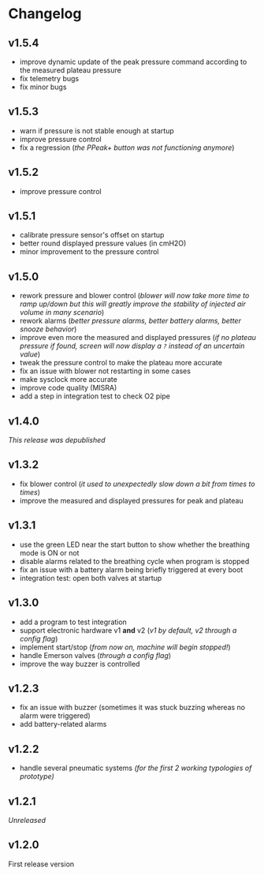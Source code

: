 # Changelog

## v1.5.4

- improve dynamic update of the peak pressure command according to the measured plateau pressure
- fix telemetry bugs
- fix minor bugs

## v1.5.3

- warn if pressure is not stable enough at startup
- improve pressure control
- fix a regression
  (_the PPeak+ button was not functioning anymore_)

## v1.5.2

- improve pressure control

## v1.5.1

- calibrate pressure sensor's offset on startup
- better round displayed pressure values (in cmH2O)
- minor improvement to the pressure control

## v1.5.0

- rework pressure and blower control
  (_blower will now take more time to ramp up/down but this will greatly improve the stability of injected air volume in many scenario_)
- rework alarms
  (_better pressure alarms, better battery alarms, better snooze behavior_)
- improve even more the measured and displayed pressures
  (_if no plateau pressure if found, screen will now display a `?` instead of an uncertain value_)
- tweak the pressure control to make the plateau more accurate
- fix an issue with blower not restarting in some cases
- make sysclock more accurate
- improve code quality (MISRA)
- add a step in integration test to check O2 pipe

## v1.4.0

_This release was depublished_

## v1.3.2

- fix blower control
  (_it used to unexpectedly slow down a bit from times to times_)
- improve the measured and displayed pressures for peak and plateau

## v1.3.1

- use the green LED near the start button to show whether the breathing mode is ON or not
- disable alarms related to the breathing cycle when program is stopped
- fix an issue with a battery alarm being briefly triggered at every boot
- integration test: open both valves at startup

## v1.3.0

- add a program to test integration
- support electronic hardware v1 **and** v2
  (_v1 by default, v2 through a config flag_)
- implement start/stop
  (_from now on, machine will begin stopped!_)
- handle Emerson valves
  (_through a config flag_)
- improve the way buzzer is controlled

## v1.2.3

- fix an issue with buzzer (sometimes it was stuck buzzing whereas no alarm were triggered)
- add battery-related alarms

## v1.2.2

- handle several pneumatic systems
  _(for the first 2 working typologies of prototype)_

## v1.2.1

_Unreleased_

## v1.2.0

First release version
